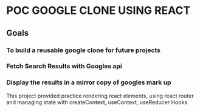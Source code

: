 # POC GOOGLE CLONE USING REACT

## Goals

### To build a reusable google clone for future projects

### Fetch Search Results with Googles api

### Display the results in a mirror copy of googles mark up

This project provided practice rendering react elements,
using react router and managing state with createContext,
useContext, useReducer Hooks
